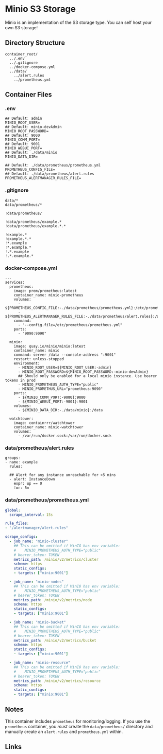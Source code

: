 # Minio S3 Storage

Minio is an implementation of the S3 storage type. You can self host your own S3 storage!

## Directory Structure

```text title="Container directory structure"
container_root/
  ../.env
  ../.gitignore
  ../docker-compose.yml
  ../data/
    ../alert.rules
    ../prometheus.yml
```

## Container Files

### .env

```text title="minio s3 storage .env" linenums="1"
## Default: admin
MINIO_ROOT_USER=
## Default: minio-devAdmin
MINIO_ROOT_PASSWORD=
## Default: 9000
MINIO_COMM_PORT=
## Default: 9001
MINIO_WEBUI_PORT=
## Default: ./data/minio
MINIO_DATA_DIR=

## Default: ./data/prometheus/prometheus.yml
PROMETHEUS_CONFIG_FILE=
## Default: ./data/prometheus/alert.rules
PROMETHEUS_ALERTMANAGER_RULES_FILE=

```

### .gitignore

```text title="minio s3 storage .gitignore" linenums="1"
data/*
data/prometheus/*

!data/prometheus/

!data/prometheus/example.*
!data/prometheus/example.*.*

!example.*
!example.*.*
!*.example
!*.example.*
!.*.example
!.*.example.*

```

### docker-compose.yml

```text title="minio s3 storage docker-compose.yml" linenums="1"
---
services:
  prometheus:
    image: prom/prometheus:latest
    container_name: minio-prometheus
    volumes:
      - ${PROMETHEUS_CONFIG_FILE:-./data/prometheus/prometheus.yml}:/etc/prometheus/prometheus.yml
      - ${PROMETHEUS_ALERTMANAGER_RULES_FILE:-./data/prometheus/alert.rules}:/alertmanager/alert.rules
    command:
      - "--config.file=/etc/prometheus/prometheus.yml"
    ports:
      - "9090:9090"

  minio:
    image: quay.io/minio/minio:latest
    container_name: minio
    command: server /data --console-address ":9001"
    restart: unless-stopped
    environment:
      - MINIO_ROOT_USER=${MINIO_ROOT_USER:-admin}
      - MINIO_ROOT_PASSWORD=${MINIO_ROOT_PASSWORD:-minio-devAdmin}
      ## Should only be enabled for a local minio instance. Use bearer tokens in prod
      - MINIO_PROMETHEUS_AUTH_TYPE="public"
      - MINIO_PROMETHUS_URL="prometheus:9090"
    ports:
      - ${MINIO_COMM_PORT:-9000}:9000
      - ${MINIO_WEBUI_PORT:-9001}:9001
    volumes:
      - ${MINIO_DATA_DIR:-./data/minio}:/data

  watchtower:
    image: containrrr/watchtower
    container_name: minio-watchtower
    volumes:
      - /var/run/docker.sock:/var/run/docker.sock

```

### data/prometheus/alert.rules

```text title="alert.rules" linenums="1"
groups:
- name: example
  rules:

  ## Alert for any instance unreachable for >5 mins
  - alert: InstanceDown
    expr: up == 0
    for: 5m

```

### data/prometheus/prometheus.yml

```yaml title="prometheus.yml" linenums="1"
global:
  scrape_interval: 15s

rule_files:
- "/alertmanager/alert.rules"

scrape_configs:
  - job_name: "minio-cluster"
    ## This can be omitted if MinIO has env variable:
    #    MINIO_PROMETHEUS_AUTH_TYPE="public"
    # bearer_token: TOKEN
    metrics_path: /minio/v2/metrics/cluster
    scheme: https
    static_configs:
    - targets: ["minio:9001"]

  - job_name: "minio-nodes"
    ## This can be omitted if MinIO has env variable:
    #    MINIO_PROMETHEUS_AUTH_TYPE="public"
    # bearer_token: TOKEN
    metrics_path: /minio/v2/metrics/node
    scheme: https
    static_configs:
    - targets: ["minio:9001"]

  - job_name: "minio-bucket"
    ## This can be omitted if MinIO has env variable:
    #    MINIO_PROMETHEUS_AUTH_TYPE="public"
    # bearer_token: TOKEN
    metrics_path: /minio/v2/metrics/bucket
    scheme: https
    static_configs:
    - targets: ["minio:9001"]

  - job_name: "minio-resource"
    ## This can be omitted if MinIO has env variable:
    #    MINIO_PROMETHEUS_AUTH_TYPE="public"
    # bearer_token: TOKEN
    metrics_path: /minio/v2/metrics/resource
    scheme: https
    static_configs:
    - targets: ["minio:9001"]

```

## Notes

This container includes `prometheus` for monitoring/logging. If you use the `prometheus` container, you *must* create the `data/prometheus/` directory and manually create an `alert.rules` and `prometheus.yml` within.

## Links
